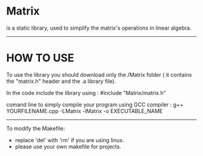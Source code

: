 # Matrix
is a static library, used to simplify the matrix's operations in linear algebra.
 
 
 ------------- 
 # HOW TO USE
  To use the library you should download only the /Matrix folder ( it contains the "matrix.h" header and the .a library file).
 
  In the code include the library using : 
  #include "Matrix/matrix.h"
 
 comand line to simply compile your program using GCC compiler : 
 g++ YOURFILENAME.cpp -LMatrix -lMatrix -o EXECUTABLE_NAME

 -------------
 To modify the Makefile: 
   - replace 'del' with 'rm' if you are using linux.
   - please use your own makefile for projects.
 
